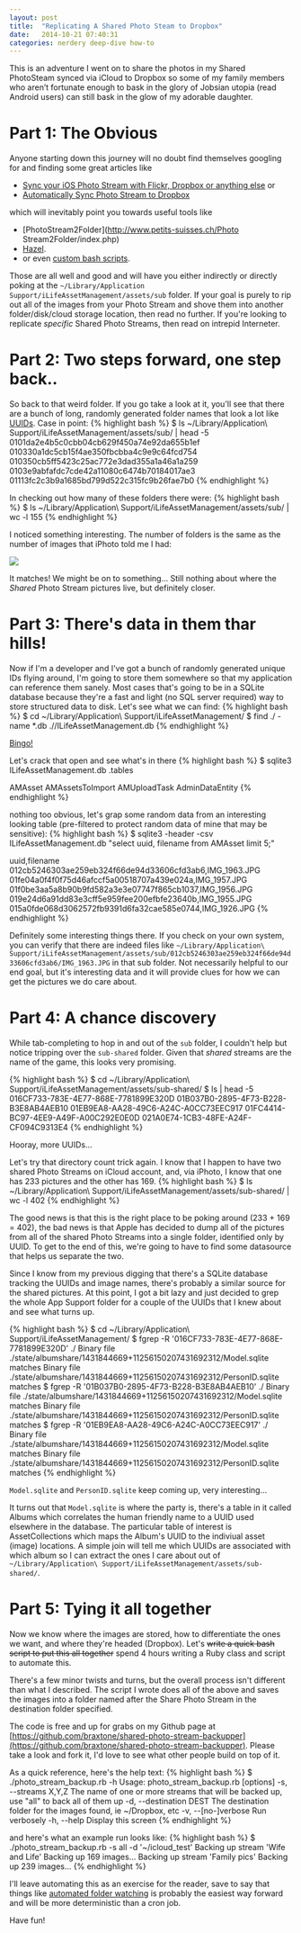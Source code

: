 ```yaml
---
layout: post
title:  "Replicating A Shared Photo Steam to Dropbox"
date:   2014-10-21 07:40:31
categories: nerdery deep-dive how-to
---
```


This is an adventure I went on to share the photos in my Shared PhotoSteam synced via iCloud to Dropbox so some of my family members who aren’t fortunate enough to bask in the glory of Jobsian utopia (read Android users) can still bask in the glow of my adorable daughter.

Part 1: The Obvious
===================
Anyone starting down this journey will no doubt find themselves googling for and finding some great articles like 

* [Sync your iOS Photo Stream with Flickr, Dropbox or anything else](http://www.cultofmac.com/278632/sync-ios-photo-stream-withn-flickr-dropbox-anything-else/) or 
* [Automatically Sync Photo Stream to Dropbox](http://justcurious.is/2013/sync-ios-PhotoStream-to-dropbox/) 

which will inevitably point you towards useful tools like 

* [PhotoStream2Folder](http://www.petits-suisses.ch/Photo Stream2Folder/index.php)
* [Hazel](http://www.noodlesoft.com/hazel.php). 
* or even [custom bash scripts](https://gist.github.com/mkleucker/6055702).

Those are all well and good and will have you either indirectly or directly poking at the `~/Library/Application Support/iLifeAssetManagement/assets/sub` folder. If your goal is purely to rip out all of the images from your Photo Stream and shove them into another folder/disk/cloud storage location, then read no further. If you're looking to replicate _specific_ Shared Photo Streams, then read on intrepid Interneter.

Part 2: Two steps forward, one step back..
==========================================

So back to that weird folder. If you go take a look at it, you'll see that there are a bunch of long, randomly generated folder names that look a lot like [UUIDs](http://en.wikipedia.org/wiki/Universally_unique_identifier). Case in point:
{% highlight bash %}
$ ls ~/Library/Application\ Support/iLifeAssetManagement/assets/sub/ | head -5
0101da2e4b5c0cbb04cb629f450a74e92da655b1ef
010330a1dc5cb15f4ae350fbcbba4c9e9c64fcd754
010350cb5ff5423c25ac772e3dad355a1a46a1a259
0103e9abfafdc7cde42a11080c6474b70184017ae3
01113fc2c3b9a1685bd799d522c315fc9b26fae7b0
{% endhighlight %}

In checking out how many of these folders there were:
{% highlight bash %}
$ ls ~/Library/Application\ Support/iLifeAssetManagement/assets/sub/ | wc -l
     155
{% endhighlight %}

I noticed something interesting. The number of folders is the same as the number of images that iPhoto told me I had:

<img src="/images/posts/photostream_replication/photo_stream_image_count.png"/>

It matches! We might be on to something... Still nothing about where the _Shared_ Photo Stream pictures live, but definitely closer.

Part 3: There's data in them thar hills!
========================================

Now if I'm a developer and I've got a bunch of randomly generated unique IDs flying around, I'm going to store them somewhere so that my application can reference them sanely. Most cases that's going to be in a SQLite database because they're a fast and light (no SQL server required) way to store structured data to disk. Let's see what we can find:
{% highlight bash %}
$ cd ~/Library/Application\ Support/iLifeAssetManagement/
$ find ./ -name \*.db
.//ILifeAssetManagement.db
{% endhighlight %}

[Bingo!](https://www.youtube.com/watch?v=UMRo5XCKddQ)

Let's crack that open and see what's in there
{% highlight bash %}
$ sqlite3 ILifeAssetManagement.db .tables

AMAsset           AMAssetsToImport  AMUploadTask      AdminDataEntity
{% endhighlight %}

nothing too obvious, let's grap some random data from an interesting looking table (pre-filtered to protect random data of mine that may be sensitive):
{% highlight bash %}
$ sqlite3 -header -csv ILifeAssetManagement.db "select uuid, filename from AMAsset limit 5;"

uuid,filename
012cb5246303ae259eb324f66de94d33606cfd3ab6,IMG_1963.JPG
01fe04a0f4f0f75d46afccf5a00518707a439e024a,IMG_1957.JPG
01f0be3aa5a8b90b9fd582a3e3e07747f865cb1037,IMG_1956.JPG
019e24d6a91dd83e3cff5e959fee200efbfe23640b,IMG_1955.JPG
015a0fde068d3062572fb9391d6fa32cae585e0744,IMG_1926.JPG
{% endhighlight %}

Definitely some interesting things there. If you check on your own system, you can verify that there are indeed files like `~/Library/Application\ Support/iLifeAssetManagement/assets/sub/012cb5246303ae259eb324f66de94d33606cfd3ab6/IMG_1963.JPG` in that sub folder. Not necessarily helpful to our end goal, but it's interesting data and it will provide clues for how we can get the pictures we do care about.

Part 4: A chance discovery
==========================
While tab-completing to hop in and out of the `sub` folder, I couldn't help but notice tripping over the `sub-shared` folder. Given that _shared_ streams are the name of the game, this looks very promising. 

{% highlight bash %}
$ cd ~/Library/Application\ Support/iLifeAssetManagement/assets/sub-shared/
$ ls | head -5
016CF733-783E-4E77-868E-7781899E320D
01B037B0-2895-4F73-B228-B3E8AB4AEB10
01EB9EA8-AA28-49C6-A24C-A0CC73EEC917
01FC4414-BC97-4EE9-A49F-A00C292E0E0D
021A0E74-1CB3-48FE-A24F-CF094C9313E4
{% endhighlight %}

Hooray, more UUIDs...

Let's try that directory count trick again. I know that I happen to have two shared Photo Streams on iCloud account, and, via iPhoto, I know that one has 233 pictures and the other has 169.
{% highlight bash %}
$ ls ~/Library/Application\ Support/iLifeAssetManagement/assets/sub-shared/ | wc -l
     402
{% endhighlight %}

The good news is that this is the right place to be poking around (233 + 169 = 402), the bad news is that Apple has decided to dump all of the pictures from all of the shared Photo Streams into a single folder, identified only by UUID. To get to the end of this, we're going to have to find some datasource that helps us separate the two.

Since I know from my previous digging that there's a SQLite database tracking the UUIDs and image names, there's probably a similar source for the shared pictures. At this point, I got a bit lazy and just decided to grep the whole App Support folder for a couple of the UUIDs that I knew about and see what turns up.

{% highlight bash %}
$ cd ~/Library/Application\ Support/iLifeAssetManagement/
$ fgrep -R '016CF733-783E-4E77-868E-7781899E320D' ./
Binary file ./state/albumshare/1431844669+11256150207431692312/Model.sqlite matches
Binary file ./state/albumshare/1431844669+11256150207431692312/PersonID.sqlite matches
$ fgrep -R '01B037B0-2895-4F73-B228-B3E8AB4AEB10' ./
Binary file ./state/albumshare/1431844669+11256150207431692312/Model.sqlite matches
Binary file ./state/albumshare/1431844669+11256150207431692312/PersonID.sqlite matches
$ fgrep -R '01EB9EA8-AA28-49C6-A24C-A0CC73EEC917' ./
Binary file ./state/albumshare/1431844669+11256150207431692312/Model.sqlite matches
Binary file ./state/albumshare/1431844669+11256150207431692312/PersonID.sqlite matches
{% endhighlight %}

`Model.sqlite` and `PersonID.sqlite` keep coming up, very interesting...

It turns out that `Model.sqlite` is where the party is, there's a table in it called Albums which correlates the human friendly name to a UUID used elsewhere in the database. The particular table of interest is AssetCollections which maps the Album's UUID to the indiviual asset (image) locations. A simple join will tell me which UUIDs are associated with which album so I can extract the ones I care about out of `~/Library/Application\ Support/iLifeAssetManagement/assets/sub-shared/`.


Part 5: Tying it all together
=============================
Now we know where the images are stored, how to differentiate the ones we want, and where they're headed (Dropbox). Let's ~~write a quick bash script to put this all together~~ spend 4 hours writing a Ruby class and script to automate this.

There's a few minor twists and turns, but the overall process isn't different than what I described. The script I wrote does all of the above and saves the images into a folder named after the Share Photo Stream in the destination folder specified.

The code is free and up for grabs on my Github page at [https://github.com/braxtone/shared-photo-stream-backupper](https://github.com/braxtone/shared-photo-stream-backupper). Please take a look and fork it, I'd love to see what other people build on top of it.

As a quick reference, here's the help text:
{% highlight bash %}
$ ./photo_stream_backup.rb -h
Usage: photo_stream_backup.rb [options]
    -s, --streams X,Y,Z              The name of one or more streams that will be backed up, use "all" to back all of them up
    -d, --destination DEST           The destination folder for the images found, ie ~/Dropbox, etc
    -v, --[no-]verbose               Run verbosely
    -h, --help                       Display this screen
{% endhighlight %}

and here's what an example run looks like:
{% highlight bash %}
$ ./photo_stream_backup.rb -s all -d '~/icloud_test'
Backing up stream 'Wife and Life'
Backing up 169 images...
Backing up stream 'Family pics'
Backing up 239 images...
{% endhighlight %}

I'll leave automating this as an exercise for the reader, save to say that things like [automated folder watching](http://www.maclife.com/article/howtos/how_use_folder_actions_automator) is probably the easiest way forward and will be more deterministic than a cron job.

Have fun!
